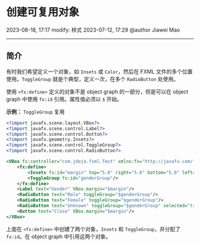 # 创建可复用对象

2023-08-18, 17:17
modify: 样式
2023-07-12, 17:29
@author Jiawei Mao
****
## 简介

有时我们希望定义一个对象，如 `Insets` 或 `Color`，然后在 FXML 文件的多个位置使用。`ToggleGroup` 就是个典型，定义一次，在多个 `RadioButton` 处使用。

使用 `<fx:define>` 定义的对象不是 object graph 的一部分，但是可以在 object graph 中使用 `fx:id` 引用。属性值必须以 `$` 开始。

**示例：** `ToggleGroup` 复用

```xml
<?import javafx.scene.layout.VBox?>
<?import javafx.scene.control.Label?>
<?import javafx.scene.control.Button?>
<?import javafx.geometry.Insets?>
<?import javafx.scene.control.ToggleGroup?>
<?import javafx.scene.control.RadioButton?>

<VBox fx:controller="com.jdojo.fxml.Test" xmlns:fx="http://javafx.com/fxml">
    <fx:define>
        <Insets fx:id="margin" top="5.0" right="5.0" bottom="5.0" left="5.0"/>
        <ToggleGroup fx:id="genderGroup"/>
    </fx:define>
    <Label text="Gender" VBox.margin="$margin"/>
    <RadioButton text="Male" toggleGroup="$genderGroup"/>
    <RadioButton text="Female" toggleGroup="$genderGroup"/>
    <RadioButton text="Unknown" toggleGroup="$genderGroup" selected="true"/>
    <Button text="Close" VBox.margin="$margin"/>
</VBox>
```

上面在 `<fx:define>` 中创建了两个对象，`Insets` 和 `ToggleGroup`，并分配了 `fx:id`。在 object graph 中引用这两个对象。

